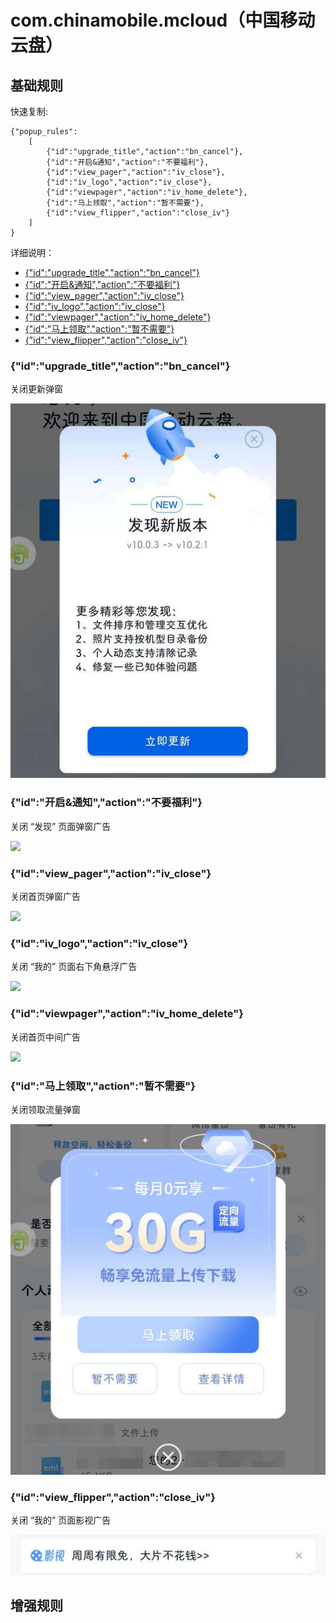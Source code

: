 # com.chinamobile.mcloud（中国移动云盘）

## 基础规则

快速复制:
```
{"popup_rules":
    [
        {"id":"upgrade_title","action":"bn_cancel"},
        {"id":"开启&通知","action":"不要福利"},
        {"id":"view_pager","action":"iv_close"},
        {"id":"iv_logo","action":"iv_close"},
        {"id":"viewpager","action":"iv_home_delete"},
        {"id":"马上领取","action":"暂不需要"},
        {"id":"view_flipper","action":"close_iv"}
    ]
}
```
详细说明：
- [{"id":"upgrade_title","action":"bn_cancel"}](#idupgrade_titleactionbn_cancel)
- [{"id":"开启&通知","action":"不要福利"}](#id开启通知action不要福利)
- [{"id":"view_pager","action":"iv_close"}](#idview_pageractioniv_close)
- [{"id":"iv_logo","action":"iv_close"}](#idiv_logoactioniv_close)
- [{"id":"viewpager","action":"iv_home_delete"}](#idviewpageractioniv_home_delete)
- [{"id":"马上领取","action":"暂不需要"}](#id马上领取action暂不需要)
- [{"id":"view_flipper","action":"close_iv"}](#idview_flipperactionclose_iv)

### {"id":"upgrade_title","action":"bn_cancel"}
关闭更新弹窗

![](./assets/更新弹窗.jpg)

### {"id":"开启&通知","action":"不要福利"}
关闭 “发现” 页面弹窗广告

![](./assets/开启通知权限弹窗.jpg)

### {"id":"view_pager","action":"iv_close"}
关闭首页弹窗广告

![](./assets/首页广告弹窗.jpg)

### {"id":"iv_logo","action":"iv_close"}
关闭 “我的” 页面右下角悬浮广告

![](./assets/“我的”%20页面右下角悬浮广告.jpg)

### {"id":"viewpager","action":"iv_home_delete"}
关闭首页中间广告

![](./assets/首页中间广告.jpg)

### {"id":"马上领取","action":"暂不需要"}
关闭领取流量弹窗

![](./assets/领取流量弹窗.jpg)

### {"id":"view_flipper","action":"close_iv"}
关闭 “我的” 页面影视广告

![](./assets/“我的”%20页面影视广告.jpg)

## 增强规则

